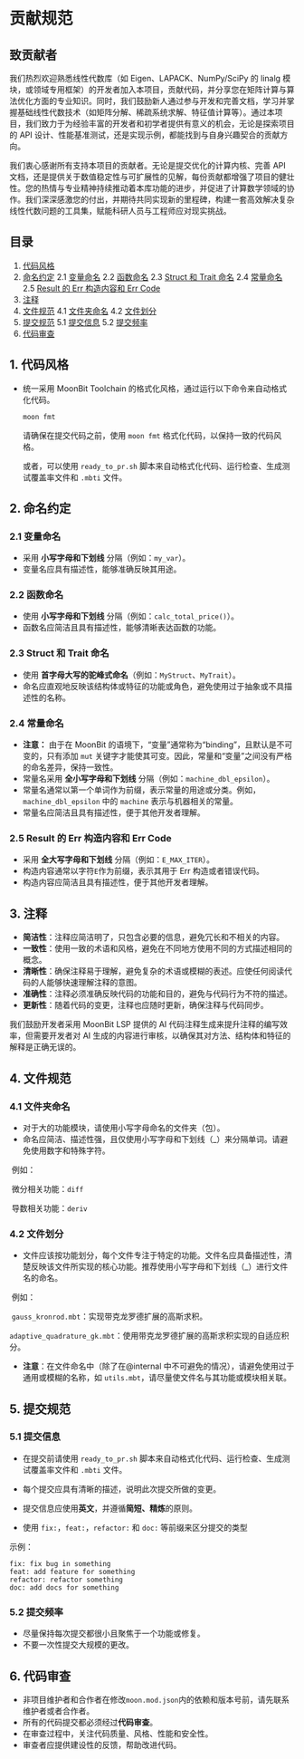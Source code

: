 # 贡献规范

## 致贡献者

我们热烈欢迎熟悉线性代数库​（如 Eigen、LAPACK、NumPy/SciPy 的 linalg 模块，或领域专用框架）的开发者加入本项目，贡献代码，并分享您在矩阵计算与算法优化方面的专业知识。同时，我们鼓励新人通过参与开发和完善文档，学习并掌握基础线性代数技术（如矩阵分解、稀疏系统求解、特征值计算等）。通过本项目，我们致力于为经验丰富的开发者和初学者提供有意义的机会，无论是探索项目的 API 设计、性能基准测试，还是实现示例，都能找到与自身兴趣契合的贡献方向。

我们衷心感谢所有支持本项目的贡献者。无论是提交优化的计算内核、完善 API 文档，还是提供关于数值稳定性与可扩展性的见解，每份贡献都增强了项目的健壮性。您的热情与专业精神持续推动着本库功能的进步，并促进了计算数学领域的协作。我们深深感激您的付出，并期待共同实现新的里程碑，构建一套高效解决复杂线性代数问题的工具集，赋能科研人员与工程师应对现实挑战。

## 目录

1. [代码风格](#1-代码风格)
2. [命名约定](#2-命名约定)
   2.1 [变量命名](#21-变量命名)
   2.2 [函数命名](#22-函数命名)
   2.3 [Struct 和 Trait 命名](#23-struct-和-trait-命名)
   2.4 [常量命名](#24-常量命名)
   2.5 [Result 的 Err 构造内容和 Err Code](#25-result-的-err-构造内容和-err-code)
3. [注释](#3-注释)
4. [文件规范](#4-文件规范)
   4.1 [文件夹命名](#41-文件夹命名)
   4.2 [文件划分](#42-文件划分)
5. [提交规范](#5-提交规范)
   5.1 [提交信息](#51-提交信息)
   5.2 [提交频率](#52-提交频率)
6. [代码审查](#6-代码审查)

## 1. 代码风格

- 统一采用 MoonBit Toolchain 的格式化风格，通过运行以下命令来自动格式化代码。

  ```bash
  moon fmt
  ```

  请确保在提交代码之前，使用 `moon fmt` 格式化代码，以保持一致的代码风格。

  或者，可以使用 `ready_to_pr.sh` 脚本来自动格式化代码、运行检查、生成测试覆盖率文件和 `.mbti` 文件。

## 2. 命名约定

### 2.1 变量命名

- 采用 **小写字母和下划线** 分隔（例如：`my_var`）。
- 变量名应具有描述性，能够准确反映其用途。

### 2.2 函数命名

- 使用 **小写字母和下划线** 分隔（例如：`calc_total_price()`）。
- 函数名应简洁且具有描述性，能够清晰表达函数的功能。

### 2.3 Struct 和 Trait 命名

- 使用 **首字母大写的驼峰式命名**（例如：`MyStruct`、`MyTrait`）。
- 命名应直观地反映该结构体或特征的功能或角色，避免使用过于抽象或不具描述性的名称。

### 2.4 常量命名

- **注意：** 由于在 MoonBit 的语境下，“变量”通常称为“binding”，且默认是不可变的，只有添加 `mut` 关键字才能使其可变。因此，常量和“变量”之间没有严格的命名差异，保持一致性。
- 常量名采用 **全小写字母和下划线** 分隔（例如：`machine_dbl_epsilon`）。
- 常量名通常以第一个单词作为前缀，表示常量的用途或分类。例如，`machine_dbl_epsilon` 中的 `machine` 表示与机器相关的常量。
- 常量名应简洁且具有描述性，便于其他开发者理解。

### 2.5 Result 的 Err 构造内容和 Err Code

- 采用 **全大写字母和下划线** 分隔（例如：`E_MAX_ITER`）。
- 构造内容通常以字符`E`作为前缀，表示其用于 Err 构造或者错误代码。
- 构造内容应简洁且具有描述性，便于其他开发者理解。

## 3. 注释

- **简洁性**：注释应简洁明了，只包含必要的信息，避免冗长和不相关的内容。
- **一致性**：使用一致的术语和风格，避免在不同地方使用不同的方式描述相同的概念。
- **清晰性**：确保注释易于理解，避免复杂的术语或模糊的表述。应使任何阅读代码的人能够快速理解注释的意图。
- **准确性**：注释必须准确反映代码的功能和目的，避免与代码行为不符的描述。
- **更新性**：随着代码的变更，注释也应随时更新，确保注释与代码同步。

我们鼓励开发者采用 MoonBit LSP 提供的 AI 代码注释生成来提升注释的编写效率，但需要开发者对 AI 生成的内容进行审核，以确保其对方法、结构体和特征的解释是正确无误的。

## 4. 文件规范

### 4.1 文件夹命名

- 对于大的功能模块，请使用小写字母命名的文件夹（包）。
- 命名应简洁、描述性强，且仅使用小写字母和下划线（\_）来分隔单词。请避免使用数字和特殊字符。

​ 例如：

​ 微分相关功能：`diff`

​ 导数相关功能：`deriv`

### 4.2 文件划分

- 文件应该按功能划分，每个文件专注于特定的功能。文件名应具备描述性，清楚反映该文件所实现的核心功能。推荐使用小写字母和下划线（\_）进行文件名的命名。

​ 例如：

​ `gauss_kronrod.mbt`：实现带克龙罗德扩展的高斯求积。

​ `adaptive_quadrature_gk.mbt`：使用带克龙罗德扩展的高斯求积实现的自适应积分。

- **注意**：在文件命名中（除了在@internal 中不可避免的情况），请避免使用过于通用或模糊的名称，如 `utils.mbt`，请尽量使文件名与其功能或模块相关联。

## 5. 提交规范

### 5.1 提交信息

- 在提交前请使用 `ready_to_pr.sh` 脚本来自动格式化代码、运行检查、生成测试覆盖率文件和 `.mbti` 文件。

- 每个提交应具有清晰的描述，说明此次提交所做的变更。
- 提交信息应使用**英文**，并遵循**简短、精炼**的原则。
- 使用 `fix:`，`feat:`，`refactor:` 和 `doc:` 等前缀来区分提交的类型

示例：

```text
fix: fix bug in something
feat: add feature for something
refactor: refactor something
doc: add docs for something
```

### 5.2 提交频率

- 尽量保持每次提交都很小且聚焦于一个功能或修复。
- 不要一次性提交大规模的更改。

## 6. 代码审查

- 非项目维护者和合作者在修改`moon.mod.json`内的依赖和版本号前，请先联系维护者或者合作者。
- 所有的代码提交都必须经过**代码审查**。
- 在审查过程中，关注代码质量、风格、性能和安全性。
- 审查者应提供建设性的反馈，帮助改进代码。
